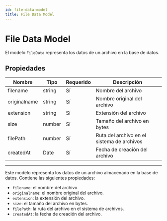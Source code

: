 ```yaml
---
id: file-data-model
title: File Data Model
---
```


# File Data Model

El modelo `FileData` representa los datos de un archivo en la base de datos.

## Propiedades

| Nombre         | Tipo     | Requerido | Descripción                   |
| -------------- | -------- | --------- | ----------------------------- |
| filename       | string   | Sí        | Nombre del archivo            |
| originalname   | string   | Sí        | Nombre original del archivo   |
| extension      | string   | Sí        | Extensión del archivo         |
| size           | number   | Sí        | Tamaño del archivo en bytes   |
| filePath       | number   | Sí        | Ruta del archivo en el sistema de archivos   |
| createdAt      | Date     | Sí        | Fecha de creación del archivo |

---

Este modelo representa los datos de un archivo almacenado en la base de datos. Contiene las siguientes propiedades:

- `filename`: el nombre del archivo.
- `originalname`: el nombre original del archivo.
- `extension`: la extensión del archivo.
- `size`: el tamaño del archivo en bytes.
- `filePath`: la ruta del archivo en el sistema de archivos.
- `createdAt`: la fecha de creación del archivo.

